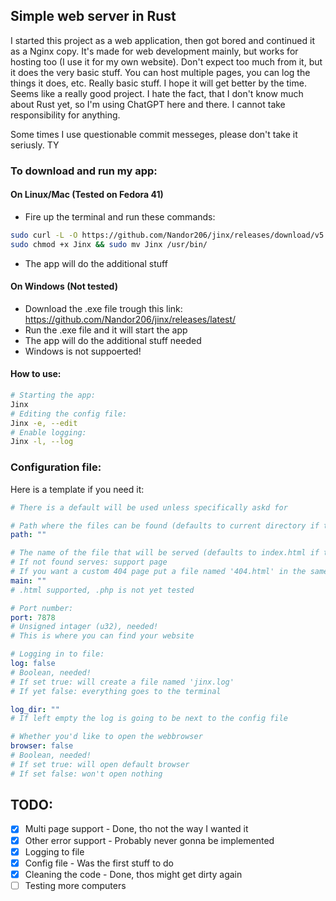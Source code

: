 ## Simple web server in Rust
I started this project as a web application, then got bored and continued it as a Nginx copy. It's made for web development mainly, but works for hosting too (I use it for my own website). 
Don't expect too much from it, but it does the very basic stuff. You can host multiple pages, you can log the things it does, etc. Really basic stuff. I hope it will get better by the time. Seems like a really good project.
I hate the fact, that I don't know much about Rust yet, so I'm using ChatGPT here and there. I cannot take responsibility for anything.

Some times I use questionable commit messeges, please don't take it seriusly. TY

### To download and run my app:
#### On Linux/Mac (Tested on Fedora 41)
- Fire up the terminal and run these commands:
```sh
sudo curl -L -O https://github.com/Nandor206/jinx/releases/download/v5.0.0/Jinx
sudo chmod +x Jinx && sudo mv Jinx /usr/bin/
```
- The app will do the additional stuff

#### On Windows (Not tested)
- Download the .exe file trough this link:
https://github.com/Nandor206/jinx/releases/latest/
- Run the .exe file and it will start the app
- The app will do the additional stuff needed
- Windows is not suppoerted!

#### How to use:
```sh
# Starting the app:
Jinx
# Editing the config file:
Jinx -e, --edit
# Enable logging:
Jinx -l, --log
```

### Configuration file:
Here is a template if you need it:
```yaml
# There is a default will be used unless specifically askd for

# Path where the files can be found (defaults to current directory if the string is empty)
path: ""

# The name of the file that will be served (defaults to index.html if the string is empty)
# If not found serves: support page
# If you want a custom 404 page put a file named '404.html' in the same directory
main: ""
# .html supported, .php is not yet tested

# Port number:
port: 7878
# Unsigned intager (u32), needed!
# This is where you can find your website

# Logging in to file:
log: false
# Boolean, needed!
# If set true: will create a file named 'jinx.log'
# If yet false: everything goes to the terminal

log_dir: ""
# If left empty the log is going to be next to the config file

# Whether you'd like to open the webbrowser
browser: false
# Boolean, needed!
# If set true: will open default browser
# If set false: won't open nothing
```

## TODO:
- [x] Multi page support - Done, tho not the way I wanted it
- [x] Other error support - Probably never gonna be implemented
- [x] Logging to file
- [x] Config file - Was the first stuff to do
- [x] Cleaning the code - Done, thos might get dirty again
- [ ] Testing more computers
